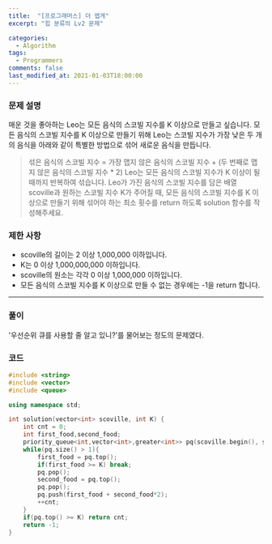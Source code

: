 ```yaml
---
title:  "[프로그래머스] 더 맵게"
excerpt: "힙 분류의 Lv2 문제"

categories:
  - Algorithm
tags:
  - Programmers
comments: false
last_modified_at: 2021-01-03T18:00:00
---
```

### 문제 설명
매운 것을 좋아하는 Leo는 모든 음식의 스코빌 지수를 K 이상으로 만들고 싶습니다. 모든 음식의 스코빌 지수를 K 이상으로 만들기 위해 Leo는 스코빌 지수가 가장 낮은 두 개의 음식을 아래와 같이 특별한 방법으로 섞어 새로운 음식을 만듭니다.
> 섞은 음식의 스코빌 지수 = 가장 맵지 않은 음식의 스코빌 지수 + (두 번째로 맵지 않은 음식의 스코빌 지수 * 2)
Leo는 모든 음식의 스코빌 지수가 K 이상이 될 때까지 반복하여 섞습니다.
Leo가 가진 음식의 스코빌 지수를 담은 배열 scoville과 원하는 스코빌 지수 K가 주어질 때, 모든 음식의 스코빌 지수를 K 이상으로 만들기 위해 섞어야 하는 최소 횟수를 return 하도록 solution 함수를 작성해주세요.

### 제한 사항
- scoville의 길이는 2 이상 1,000,000 이하입니다.
- K는 0 이상 1,000,000,000 이하입니다.
- scoville의 원소는 각각 0 이상 1,000,000 이하입니다.
- 모든 음식의 스코빌 지수를 K 이상으로 만들 수 없는 경우에는 -1을 return 합니다.

---
### 풀이
'우선순위 큐를 사용할 줄 알고 있니?'를 물어보는 정도의 문제였다.

### 코드
```c++
#include <string>
#include <vector>
#include <queue>

using namespace std;

int solution(vector<int> scoville, int K) {
    int cnt = 0;
    int first_food,second_food;
    priority_queue<int,vector<int>,greater<int>> pq(scoville.begin(), scoville.end());
    while(pq.size() > 1){
        first_food = pq.top();
        if(first_food >= K) break;
        pq.pop();
        second_food = pq.top();
        pq.pop();
        pq.push(first_food + second_food*2);
        ++cnt;
    }
    if(pq.top() >= K) return cnt;
    return -1;
}
```
